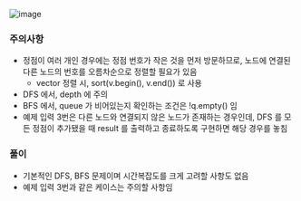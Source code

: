 ![image](https://github.com/user-attachments/assets/0ff65a5d-0aec-4604-b98d-f356cbafb118)

### 주의사항 
- 정점이 여러 개인 경우에는 정점 번호가 작은 것을 먼저 방문하므로, 노드에 연결된 다른 노드의 번호를 오름차순으로 정렬할 필요가 있음
   - vector 정렬 시, sort(v.begin(), v.end()) 로 사용
- DFS 에서, depth 에 주의
- BFS 에서, queue 가 비어있는지 확인하는 조건은 !q.empty() 임
- 예제 입력 3번은 다른 노드와 연결되지 않은 노드가 존재하는 경우인데, DFS 를 모든 정점이 추가됐을 때 result 를 출력하고 종료하도록 구현하면 해당 경우를 놓침

### 풀이
- 기본적인 DFS, BFS 문제이며 시간복잡도를 크게 고려할 사항도 없음
- 예제 입력 3번과 같은 케이스는 주의할 사항임